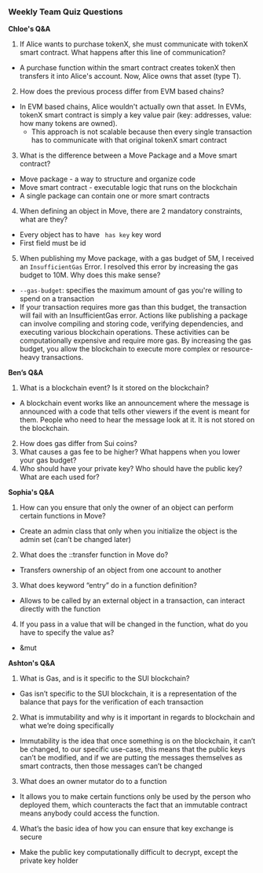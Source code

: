 ### Weekly Team Quiz Questions

**Chloe's Q&A**
1. If Alice wants to purchase tokenX, she must communicate with tokenX smart contract. What happens after this line of communication?
* A purchase function within the smart contract creates tokenX then transfers it into Alice's account. Now, Alice owns that asset (type T). 
2. How does the previous process differ from EVM based chains?
* In EVM based chains, Alice wouldn't actually own that asset. In EVMs, tokenX smart contract is simply a key value pair (key: addresses, value: how many tokens are owned). 
  * This approach is not scalable because then every single transaction has to communicate with that original tokenX smart contract
3. What is the difference between a Move Package and a Move smart contract?
* Move package - a way to structure and organize code
* Move smart contract - executable logic that runs on the blockchain
* A single package can contain one or more smart contracts
4. When defining an object in Move, there are 2 mandatory constraints, what are they?
* Every object has to have ``` has key``` key word
* First field must be id
5. When publishing my Move package, with a gas budget of 5M, I received an ```InsufficientGas``` Error. I resolved this error by increasing the gas budget to 10M. Why does this make sense?
* ```--gas-budget```: specifies the maximum amount of gas you're willing to spend on a transaction
* If your transaction requires more gas than this budget, the transaction will fail with an InsufficientGas error. Actions like publishing a package can involve compiling and storing code, verifying dependencies, and executing various blockchain operations. These activities can be computationally expensive and require more gas. By increasing the gas budget, you allow the blockchain to execute more complex or resource-heavy transactions.

**Ben’s Q&A**
1. What is a blockchain event? Is it stored on the blockchain?
* A blockchain event works like an announcement where the message is announced with a code that tells other viewers if the event is meant for them. People who need to hear the message look at it. It is not stored on the blockchain.
2. How does gas differ from Sui coins?
3. What causes a gas fee to be higher? What happens when you lower your gas budget?
4. Who should have your private key? Who should have the public key? What are each used for?

**Sophia's Q&A**
1. How can you ensure that only the owner of an object can perform certain functions in Move?
  * Create an admin class that only when you initialize the object is the admin set (can’t be changed later)
2. What does the ::transfer function in Move do? 
  * Transfers ownership of an object from one account to another
3. What does keyword “entry” do in a function definition?
  * Allows to be called by an external object in a transaction, can interact directly with the function
4. If you pass in a value that will be changed in the function, what do you have to specify the value as?
  * &mut

**Ashton's Q&A**
1. What is Gas, and is it specific to the SUI blockchain?
  * Gas isn’t specific to the SUI blockchain, it is a representation of the balance that pays for the verification of each transaction
2. What is immutability and why is it important in regards to blockchain and what we’re doing specifically
  * Immutability is the idea that once something is on the blockchain, it can’t be changed, to our specific use-case, this means that the public keys can’t be modified, and if we are putting the messages themselves as smart contracts, then those messages can’t be changed
3. What does an owner mutator do to a function
  * It allows you to make certain functions only be used by the person who deployed them, which counteracts the fact that an immutable contract means anybody could access the function.
4. What’s the basic idea of how you can ensure that key exchange is secure
  * Make the public key computationally difficult to decrypt, except the private key holder

